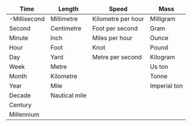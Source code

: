 <html>
<style>
td, th {
   border: none!important;
}
</style>

| Time         | Length        | Speed              | Mass         |
| ------------ | ------------- | ------------------ | ------------ |
| -Millisecond | Millimetre    | Kilometre per hour | Milligram    |
| Second       | Centimetre    | Foot per second    | Gram         |
| Minute       | Inch          | Miles per hour     | Ounce        |
| Hour         | Foot          | Knot               | Pound        |
| Day          | Yard          | Metre per second   | Kilogram     |
| Week         | Metre         |                    | Us ton       |
| Month        | Kilometre     |                    | Tonne        |
| Year         | Mile          |                    | Imperial ton |
| Decade       | Nautical mile |                    |              |
| Century      |               |                    |              |
| Millennium   |               |                    |              |
</html>
